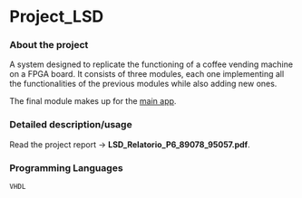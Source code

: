 # Project_LSD

### About the project 
A system designed to replicate the functioning of a coffee vending machine on a FPGA board. 
It consists of three modules, each one implementing all the functionalities of the previous modules while also adding new ones. 

The final module makes up for the [main app](Fase_III).

### Detailed description/usage 
Read the project report -> **LSD_Relatorio_P6_89078_95057.pdf**. 

### Programming Languages 
`VHDL`

